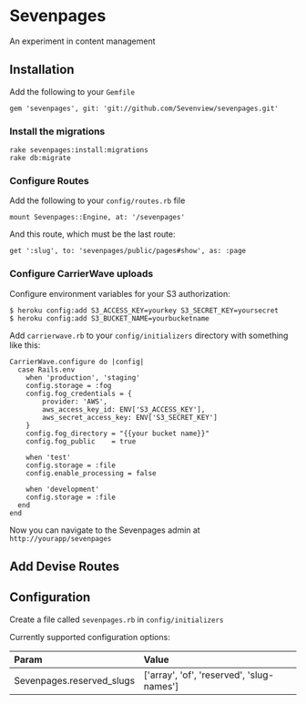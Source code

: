 Sevenpages
==========

An experiment in content management

Installation
------------

Add the following to your `Gemfile`

```
gem 'sevenpages', git: 'git://github.com/Sevenview/sevenpages.git'
```

### Install the migrations

```
rake sevenpages:install:migrations
rake db:migrate
```

### Configure Routes

Add the following to your `config/routes.rb` file

```
mount Sevenpages::Engine, at: '/sevenpages'
```

And this route, which must be the last route:

```
get ':slug', to: 'sevenpages/public/pages#show', as: :page
```

### Configure CarrierWave uploads

Configure environment variables for your S3 authorization:

```
$ heroku config:add S3_ACCESS_KEY=yourkey S3_SECRET_KEY=yoursecret
$ heroku config:add S3_BUCKET_NAME=yourbucketname
```

Add `carrierwave.rb` to your `config/initializers` directory with something like this:

```
CarrierWave.configure do |config|
  case Rails.env
    when 'production', 'staging'
    config.storage = :fog
    config.fog_credentials = {
        provider: 'AWS',
        aws_access_key_id: ENV['S3_ACCESS_KEY'],
        aws_secret_access_key: ENV['S3_SECRET_KEY']
    }
    config.fog_directory = "{{your bucket name}}"
    config.fog_public    = true

    when 'test'
    config.storage = :file
    config.enable_processing = false

    when 'development'
    config.storage = :file
  end
end
```

Now you can navigate to the Sevenpages admin at `http://yourapp/sevenpages`


Add Devise Routes
-----------------


Configuration
-------------

Create a file called `sevenpages.rb` in `config/initializers`

Currently supported configuration options:

Param                      | Value
:--------------------------| :-----------------------------------------
Sevenpages.reserved_slugs  |['array', 'of', 'reserved', 'slug-names']
